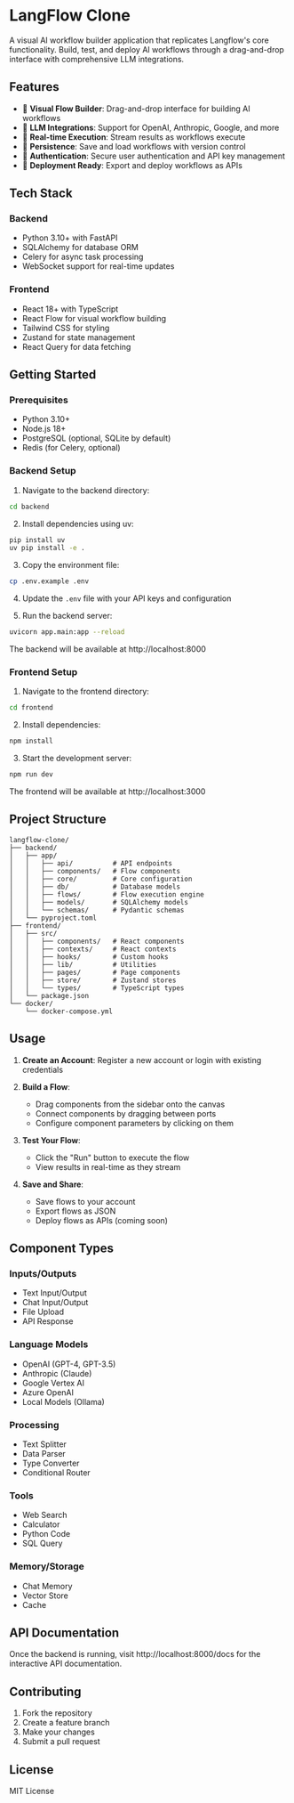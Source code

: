 # LangFlow Clone

A visual AI workflow builder application that replicates Langflow's core functionality. Build, test, and deploy AI workflows through a drag-and-drop interface with comprehensive LLM integrations.

## Features

- 🎨 **Visual Flow Builder**: Drag-and-drop interface for building AI workflows
- 🤖 **LLM Integrations**: Support for OpenAI, Anthropic, Google, and more
- 🔄 **Real-time Execution**: Stream results as workflows execute
- 💾 **Persistence**: Save and load workflows with version control
- 🔐 **Authentication**: Secure user authentication and API key management
- 🚀 **Deployment Ready**: Export and deploy workflows as APIs

## Tech Stack

### Backend
- Python 3.10+ with FastAPI
- SQLAlchemy for database ORM
- Celery for async task processing
- WebSocket support for real-time updates

### Frontend
- React 18+ with TypeScript
- React Flow for visual workflow building
- Tailwind CSS for styling
- Zustand for state management
- React Query for data fetching

## Getting Started

### Prerequisites

- Python 3.10+
- Node.js 18+
- PostgreSQL (optional, SQLite by default)
- Redis (for Celery, optional)

### Backend Setup

1. Navigate to the backend directory:
```bash
cd backend
```

2. Install dependencies using uv:
```bash
pip install uv
uv pip install -e .
```

3. Copy the environment file:
```bash
cp .env.example .env
```

4. Update the `.env` file with your API keys and configuration

5. Run the backend server:
```bash
uvicorn app.main:app --reload
```

The backend will be available at http://localhost:8000

### Frontend Setup

1. Navigate to the frontend directory:
```bash
cd frontend
```

2. Install dependencies:
```bash
npm install
```

3. Start the development server:
```bash
npm run dev
```

The frontend will be available at http://localhost:3000

## Project Structure

```
langflow-clone/
├── backend/
│   ├── app/
│   │   ├── api/          # API endpoints
│   │   ├── components/   # Flow components
│   │   ├── core/         # Core configuration
│   │   ├── db/           # Database models
│   │   ├── flows/        # Flow execution engine
│   │   ├── models/       # SQLAlchemy models
│   │   └── schemas/      # Pydantic schemas
│   └── pyproject.toml
├── frontend/
│   ├── src/
│   │   ├── components/   # React components
│   │   ├── contexts/     # React contexts
│   │   ├── hooks/        # Custom hooks
│   │   ├── lib/          # Utilities
│   │   ├── pages/        # Page components
│   │   ├── store/        # Zustand stores
│   │   └── types/        # TypeScript types
│   └── package.json
└── docker/
    └── docker-compose.yml
```

## Usage

1. **Create an Account**: Register a new account or login with existing credentials

2. **Build a Flow**:
   - Drag components from the sidebar onto the canvas
   - Connect components by dragging between ports
   - Configure component parameters by clicking on them

3. **Test Your Flow**:
   - Click the "Run" button to execute the flow
   - View results in real-time as they stream

4. **Save and Share**:
   - Save flows to your account
   - Export flows as JSON
   - Deploy flows as APIs (coming soon)

## Component Types

### Inputs/Outputs
- Text Input/Output
- Chat Input/Output
- File Upload
- API Response

### Language Models
- OpenAI (GPT-4, GPT-3.5)
- Anthropic (Claude)
- Google Vertex AI
- Azure OpenAI
- Local Models (Ollama)

### Processing
- Text Splitter
- Data Parser
- Type Converter
- Conditional Router

### Tools
- Web Search
- Calculator
- Python Code
- SQL Query

### Memory/Storage
- Chat Memory
- Vector Store
- Cache

## API Documentation

Once the backend is running, visit http://localhost:8000/docs for the interactive API documentation.

## Contributing

1. Fork the repository
2. Create a feature branch
3. Make your changes
4. Submit a pull request

## License

MIT License
